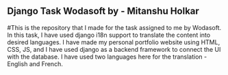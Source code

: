## Django Task Wodasoft by - Mitanshu Holkar

#This is the repository that I made for the task assigned to me by Wodasoft. In this task, I have used django i18n support to translate the content into desired languages. I have made my personal portfolio website using HTML, CSS, JS, and I have used django as a backend framework to connect the UI with the database. I have used two languages here for the translation - English and French.
